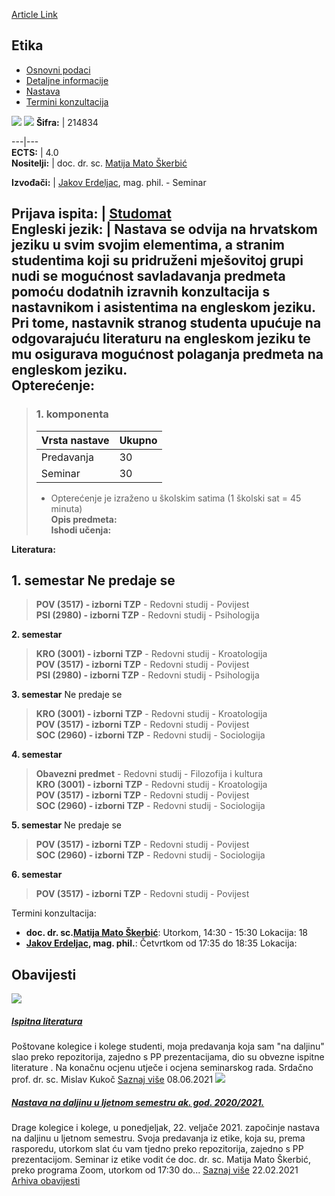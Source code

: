[Article Link](https://www.fhs.hr/predmet/etika_a)

## Etika
  * [Osnovni podaci](https://www.fhs.hr/predmet/etika_a#v1id-523739_119081_1_0 "Osnovni podaci")
  * [Detaljne informacije](https://www.fhs.hr/predmet/etika_a#v1id-523739_119081_1_1 "Detaljne informacije")
  * [Nastava](https://www.fhs.hr/predmet/etika_a#v1id-523739_119081_1_2 "Nastava")
  * [Termini konzultacija](https://www.fhs.hr/predmet/etika_a#v1id-523739_119081_1_3 "Termini konzultacija")


[![](https://www.fhs.hr/img/flags/gif/hr.gif)](https://www.fhs.hr/predmet/etika_a) [![](https://www.fhs.hr/img/flags/gif/gb.gif)](https://www.fhs.hr/en/course/eth_a)
**Šifra:** |  214834  
  
---|---  
**ECTS:** |  4.0   
**Nositelji:** |  doc. dr. sc. [Matija Mato Škerbić](https://www.fhs.hr/djelatnik/matija_mato.skerbic)   
  
**Izvođači:** |  [Jakov Erdeljac](https://www.fhs.hr/djelatnik/jakov.erdeljac), mag. phil. - Seminar  
  
**Prijava ispita:** |  [Studomat](http://www.isvu.hr/studomat)  
**Engleski jezik:** |  Nastava se odvija na hrvatskom jeziku u svim svojim elementima, a stranim studentima koji su pridruženi mješovitoj grupi nudi se mogućnost savladavanja predmeta pomoću dodatnih izravnih konzultacija s nastavnikom i asistentima na engleskom jeziku. Pri tome, nastavnik stranog studenta upućuje na odgovarajuću literaturu na engleskom jeziku te mu osigurava mogućnost polaganja predmeta na engleskom jeziku.   
**Opterećenje:**  
---  
> ### 1. komponenta
> | Vrsta nastave | Ukupno  
> ---|---  
> Predavanja | 30  
> Seminar | 30  
> * Opterećenje je izraženo u školskim satima (1 školski sat = 45 minuta)   
**Opis predmeta:**  
> **Ishodi učenja:**  

  
**Literatura:**  

  
**1. semestar** Ne predaje se  
---  
> **POV (3517) - izborni TZP** - Redovni studij - Povijest  
>  **PSI (2980) - izborni TZP** - Redovni studij - Psihologija  
>   
  
**2. semestar**  
> **KRO (3001) - izborni TZP** - Redovni studij - Kroatologija  
>  **POV (3517) - izborni TZP** - Redovni studij - Povijest  
>  **PSI (2980) - izborni TZP** - Redovni studij - Psihologija  
>   
  
**3. semestar** Ne predaje se  
> **KRO (3001) - izborni TZP** - Redovni studij - Kroatologija  
>  **POV (3517) - izborni TZP** - Redovni studij - Povijest  
>  **SOC (2960) - izborni TZP** - Redovni studij - Sociologija  
>   
  
**4. semestar**  
> **Obavezni predmet** - Redovni studij - Filozofija i kultura  
>  **KRO (3001) - izborni TZP** - Redovni studij - Kroatologija  
>  **POV (3517) - izborni TZP** - Redovni studij - Povijest  
>  **SOC (2960) - izborni TZP** - Redovni studij - Sociologija  
>   
  
**5. semestar** Ne predaje se  
> **POV (3517) - izborni TZP** - Redovni studij - Povijest  
>  **SOC (2960) - izborni TZP** - Redovni studij - Sociologija  
>   
  
**6. semestar**  
> **POV (3517) - izborni TZP** - Redovni studij - Povijest  
>   
Termini konzultacija: 
  * **doc. dr. sc.[Matija Mato Škerbić](https://www.fhs.hr/djelatnik/matija_mato.skerbic)**: 
Utorkom, 14:30 - 15:30
Lokacija: 18 
  * **[Jakov Erdeljac](https://www.fhs.hr/djelatnik/jakov.erdeljac), mag. phil.**: 
Četvrtkom od 17:35 do 18:35
Lokacija: 


## Obavijesti
[ ![](https://www.fhs.hr/_pub/themes_static/hrstud2024/default/img/default_news.jpg) ](https://www.fhs.hr/predmet/etika_a?@=21fm7#news_120236)
#####  [Ispitna literatura](https://www.fhs.hr/predmet/etika_a?@=21fm7#news_120236)
Poštovane kolegice i kolege studenti, moja predavanja koja sam "na daljinu" slao preko repozitorija, zajedno s PP prezentacijama, dio su obvezne ispitne literature . Na konačnu ocjenu utječe i ocjena seminarskog rada. Srdačno prof. dr. sc. Mislav Kukoč 
[Saznaj više](https://www.fhs.hr/predmet/etika_a?@=21fm7#news_120236)
08.06.2021
[ ![](https://www.fhs.hr/_pub/themes_static/hrstud2024/default/img/default_news.jpg) ](https://www.fhs.hr/predmet/etika_a?@=21eiw#news_120236)
#####  [Nastava na daljinu u ljetnom semestru ak. god. 2020/2021.](https://www.fhs.hr/predmet/etika_a?@=21eiw#news_120236)
Drage kolegice i kolege, u ponedjeljak, 22. veljače 2021. započinje nastava na daljinu u ljetnom semestru. Svoja predavanja iz etike, koja su, prema rasporedu, utorkom slat ću vam tjedno preko repozitorija, zajedno s PP prezentacijom. Seminar iz etike vodit će doc. dr. sc. Matija Mato Škerbić, preko programa Zoom, utorkom od 17:30 do... 
[Saznaj više](https://www.fhs.hr/predmet/etika_a?@=21eiw#news_120236)
22.02.2021
[Arhiva obavijesti](https://www.fhs.hr/predmet/etika_a?@=21cen#news_120236 "Arhiva obavijesti")
